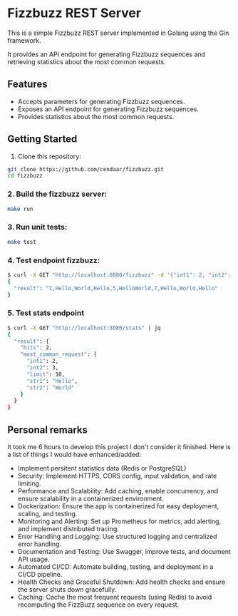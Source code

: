 # Fizzbuzz REST Server

This is a simple Fizzbuzz REST server implemented in Golang using the Gin framework.

It provides an API endpoint for generating Fizzbuzz sequences and retrieving statistics about the most common requests.

## Features

- Accepts parameters for generating Fizzbuzz sequences.
- Exposes an API endpoint for generating Fizzbuzz sequences.
- Provides statistics about the most common requests.

## Getting Started

1. Clone this repository:

```bash
git clone https://github.com/cendaar/fizzbuzz.git
cd fizzbuzz
```

### 2. Build the fizzbuzz server:

```bash
make run
```

### 3. Run unit tests:

```bash
make test
```

### 4. Test endpoint fizzbuzz:

```bash
$ curl -X GET "http://localhost:8080/fizzbuzz" -d '{"int1": 2, "int2": 3, "limit": 10, "str1": "Hello", "str2": "World"}' | jq
{
  "result": "1,Hello,World,Hello,5,HelloWorld,7,Hello,World,Hello"
}
```

### 5. Test stats endpoint

```bash
$ curl -X GET "http://localhost:8080/stats" | jq
{
  "result": {
    "hits": 2,
    "most_common_request": {
      "int1": 2,
      "int2": 3,
      "limit": 10,
      "str1": "Hello",
      "str2": "World"
    }
  }
}
```

##  Personal remarks

It took me 6 hours to develop this project I don't consider it finished. Here is a list of things I would have enhanced/added:

- Implement persitent statistics data (Redis or PostgreSQL)
-	Security: Implement HTTPS, CORS config, input validation, and rate limiting.
-	Performance and Scalability: Add caching, enable concurrency, and ensure scalability in a containerized environment.
- Dockerization: Ensure the app is containerized for easy deployment, scaling, and testing.
-	Monitoring and Alerting: Set up Prometheus for metrics, add alerting, and implement distributed tracing.
-	Error Handling and Logging: Use structured logging and centralized error handling.
-	Documentation and Testing: Use Swagger, improve tests, and document API usage.
-	Automated CI/CD: Automate building, testing, and deployment in a CI/CD pipeline.
-	Health Checks and Graceful Shutdown: Add health checks and ensure the server shuts down gracefully.
- Caching: Cache the most frequent requests (using Redis) to avoid recomputing the FizzBuzz sequence on every request.